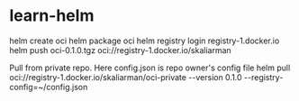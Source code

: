 # learn-helm
helm create oci
helm package oci
helm registry login registry-1.docker.io
helm push oci-0.1.0.tgz oci://registry-1.docker.io/skaliarman

Pull from private repo.
Here config.json is repo owner's config file
helm pull oci://registry-1.docker.io/skaliarman/oci-private --version 0.1.0 --registry-config=~/config.json





